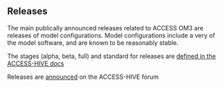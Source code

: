## Releases

The main publically announced releases related to ACCESS OM3 are releases of model configurations. Model configurations include a very of the model software, and are known to be reasonably stable.

The stages (alpha, beta, full) and standard for releases are [defined in the ACCESS-HIVE docs](https://docs.access-hive.org.au/about/releases/)

Releases are [announced](https://forum.access-hive.org.au/t/access-om3-release-information/4494) on the ACCESS-HIVE forum
